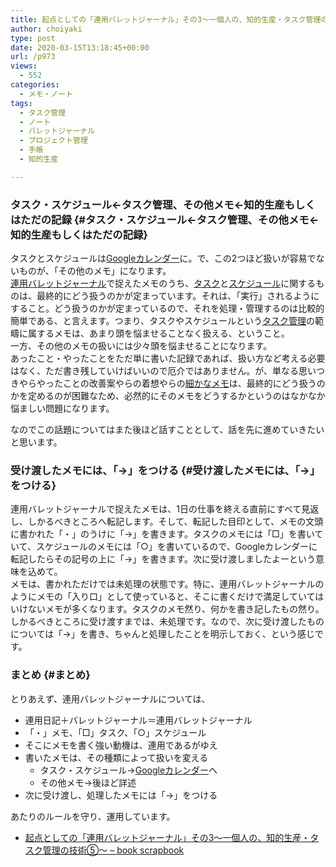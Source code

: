 ```yaml
---
title: 起点としての「連用バレットジャーナル」その3〜一個人の、知的生産・タスク管理の技術⑤〜
author: choiyaki
type: post
date: 2020-03-15T13:18:45+00:00
url: /p973
views:
  - 552
categories:
  - メモ・ノート
tags:
  - タスク管理
  - ノート
  - バレットジャーナル
  - プロジェクト管理
  - 手帳
  - 知的生産

---
```

### タスク・スケジュール←タスク管理、その他メモ←知的生産もしくはただの記録 {#タスク・スケジュール←タスク管理、その他メモ←知的生産もしくはただの記録}

タスクとスケジュールは[Googleカレンダー][1]に。で、この2つほど扱いが容易でないものが、「その他のメモ」になります。  
[連用バレットジャーナル][2]で捉えたメモのうち、[タスク][3]と[スケジュール][4]に関するものは、最終的にどう扱うのかが定まっています。それは、「実行」されるようにすること。どう扱うのかが定まっているので、それを処理・管理するのは比較的簡単である、と言えます。つまり、タスクやスケジュールという[タスク管理][5]の範疇に属するメモは、あまり頭を悩ませることなく扱える、ということ。  
一方、その他のメモの扱いには少々頭を悩ませることになります。  
あったこと・やったことをただ単に書いた記録であれば、扱い方など考える必要はなく、ただ書き残していけばいいので厄介ではありません。が、単なる思いつきやらやったことの改善案やらの着想やらの[細かなメモ][6]は、最終的にどう扱うのかを定めるのが困難なため、必然的にそのメモをどうするかというのはなかなか悩ましい問題になります。

なのでこの話題についてはまた後ほど話すこととして、話を先に進めていきたいと思います。

### 受け渡したメモには、「→」をつける {#受け渡したメモには、「→」をつける}

連用バレットジャーナルで捉えたメモは、1日の仕事を終える直前にすべて見返し、しかるべきところへ転記します。そして、転記した目印として、メモの文頭に書かれた「・」のうけに「→」を書きます。タスクのメモには「□」を書いていて、スケジュールのメモには「○」を書いているので、Googleカレンダーに転記したらその記号の上に「→」を書きます。次に受け渡しましたよーという意味を込めて。  
メモは、書かれただけでは未処理の状態です。特に、連用バレットジャーナルのようにメモの「入り口」として使っていると、そこに書くだけで満足していてはいけないメモが多くなります。タスクのメモ然り、何かを書き記したもの然り。しかるべきところに受け渡すまでは、未処理です。なので、次に受け渡したものについては「→」を書き、ちゃんと処理したことを明示しておく、という感じです。

### まとめ {#まとめ}

とりあえず、連用バレットジャーナルについては、

  * 連用日記＋バレットジャーナル＝連用バレットジャーナル
  * 「・」メモ、「□」タスク、「○」スケジュール
  * そこにメモを書く強い動機は、連用であるがゆえ
  * 書いたメモは、その種類によって扱いを変える 
      * タスク・スケジュール→[Googleカレンダー][1]へ
      * その他メモ→後ほど詳述
  * 次に受け渡し、処理したメモには「→」をつける

あたりのルールを守り、運用しています。

  * [起点としての「連用バレットジャーナル」その3〜一個人の、知的生産・タスク管理の技術⑤〜 &#8211; book scrapbook][7]

 [1]: https://scrapbox.io/choiyaki-hondana/Google%E3%82%AB%E3%83%AC%E3%83%B3%E3%83%80%E3%83%BC
 [2]: https://scrapbox.io/choiyaki-hondana/%E9%80%A3%E7%94%A8%E3%83%90%E3%83%AC%E3%83%83%E3%83%88%E3%82%B8%E3%83%A3%E3%83%BC%E3%83%8A%E3%83%AB
 [3]: https://scrapbox.io/choiyaki-hondana/%E3%82%BF%E3%82%B9%E3%82%AF
 [4]: https://scrapbox.io/choiyaki-hondana/%E3%82%B9%E3%82%B1%E3%82%B8%E3%83%A5%E3%83%BC%E3%83%AB
 [5]: https://scrapbox.io/choiyaki-hondana/%E3%82%BF%E3%82%B9%E3%82%AF%E7%AE%A1%E7%90%86
 [6]: https://scrapbox.io/choiyaki-hondana/%E7%B4%B0%E3%81%8B%E3%81%AA%E3%83%A1%E3%83%A2
 [7]: https://scrapbox.io/choiyaki-hondana/%E8%B5%B7%E7%82%B9%E3%81%A8%E3%81%97%E3%81%A6%E3%81%AE%E3%80%8C%E9%80%A3%E7%94%A8%E3%83%90%E3%83%AC%E3%83%83%E3%83%88%E3%82%B8%E3%83%A3%E3%83%BC%E3%83%8A%E3%83%AB%E3%80%8D%E3%81%9D%E3%81%AE3%E3%80%9C%E4%B8%80%E5%80%8B%E4%BA%BA%E3%81%AE%E3%80%81%E7%9F%A5%E7%9A%84%E7%94%9F%E7%94%A3%E3%83%BB%E3%82%BF%E3%82%B9%E3%82%AF%E7%AE%A1%E7%90%86%E3%81%AE%E6%8A%80%E8%A1%93%E2%91%A4%E3%80%9C